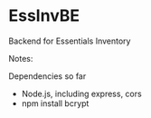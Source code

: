 # EssInvBE
Backend for Essentials Inventory

Notes:

Dependencies so far
- Node.js, including express, cors
- npm install bcrypt
